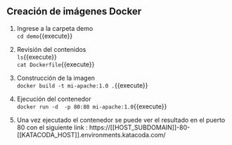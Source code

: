 
## Creación de imágenes Docker
1. Ingrese a la carpeta demo  
`cd demo`{{execute}}  

2. Revisión del contenidos  
`ls`{{execute}}    
`cat Dockerfile`{{execute}}  

3. Construcción  de la imagen  
`docker build -t mi-apache:1.0 .`{{execute}}  

4. Ejecución del contenedor  
`docker run -d  -p 80:80 mi-apache:1.0`{{execute}}  

5. Una vez ejecutado el contenedor se puede ver el resultado en el puerto 80 con el siguiente link : https://[[HOST_SUBDOMAIN]]-80-[[KATACODA_HOST]].environments.katacoda.com/